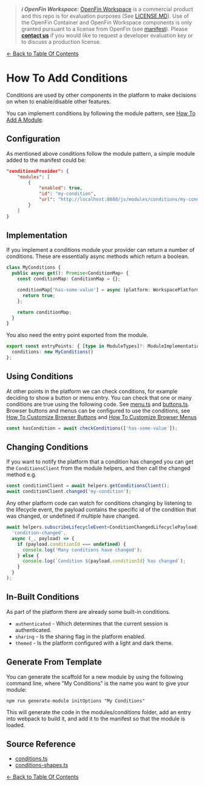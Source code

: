 > **_:information_source: OpenFin Workspace:_** [OpenFin Workspace](https://www.openfin.co/workspace/) is a commercial product and this repo is for evaluation purposes (See [LICENSE.MD](../LICENSE.MD)). Use of the OpenFin Container and OpenFin Workspace components is only granted pursuant to a license from OpenFin (see [manifest](../public/manifest.fin.json)). Please [**contact us**](https://www.openfin.co/workspace/poc/) if you would like to request a developer evaluation key or to discuss a production license.

[<- Back to Table Of Contents](../README.md)

# How To Add Conditions

Conditions are used by other components in the platform to make decisions on when to enable/disable other features.

You can implement conditions by following the module pattern, see [How To Add A Module](./how-to-add-a-module.md).

## Configuration

As mentioned above conditions follow the module pattern, a simple module added to the manifest could be:

```json
"conditionsProvider": {
    "modules": [
        {
            "enabled": true,
            "id": "my-condition",
            "url": "http://localhost:8080/js/modules/conditions/my-condition.bundle.js"
        }
    ]
}
```

## Implementation

If you implement a conditions module your provider can return a number of conditions. These are essentially async methods which return a boolean.

```ts
class MyConditions {
  public async get(): Promise<ConditionMap> {
    const conditionMap: ConditionMap = {};

    conditionMap['has-some-value'] = async (platform: WorkspacePlatformModule) => {
      return true;
    };

    return conditionMap;
  }
}
```

You also need the entry point exported from the module.

```ts
export const entryPoints: { [type in ModuleTypes]?: ModuleImplementation } = {
  conditions: new MyConditions()
};
```

## Using Conditions

At other points in the platform we can check conditions, for example deciding to show a button or menu entry. You can check that one or many conditions are true using the following code. See [menu.ts](../client/src/framework/menu.ts#97) and [buttons.ts](../client/src/framework/buttons.ts#34). Browser buttons and menus can be configured to use the conditions, see [How To Customize Browser Buttons](./how-to-customize-browser-buttons.md) and [How To Customize Browser Menus](./how-to-customize-browser-menus.md)

```ts
const hasCondition = await checkConditions(['has-some-value']);
```

## Changing Conditions

If you want to notify the platform that a condition has changed you can get the `ConditionsClient` from the module helpers, and then call the changed method e.g.

```ts
const conditionClient = await helpers.getConditionsClient();
await conditionClient.changed('my-condition');
```

Any other platform code can watch for conditions changing by listening to the lifecycle event, the payload contains the specific id of the condition that was changed, or undefined if multiple have changed.

```ts
await helpers.subscribeLifecycleEvent<ConditionChangedLifecyclePayload>(
  'condition-changed',
  async (_, payload) => {
    if (payload.conditionId === undefined) {
      console.log('Many conditions have changed');
    } else {
      console.log(`Condition ${payload.conditionId} has changed`);
    }
  }
);
```

## In-Built Conditions

As part of the platform there are already some built-in conditions.

- `authenticated` - Which determines that the current session is authenticated.
- `sharing` - Is the sharing flag in the platform enabled.
- `themed` - Is the platform configured with a light and dark theme.

## Generate From Template

You can generate the scaffold for a new module by using the following command line, where "My Conditions" is the name you want to give your module:

```shell
npm run generate-module initOptions "My Conditions"
```

This will generate the code in the modules/conditions folder, add an entry into webpack to build it, and add it to the manifest so that the module is loaded.

## Source Reference

- [conditions.ts](../client/src/framework/conditions.ts)
- [conditions-shapes.ts](../client/src/framework/shapes/conditions-shapes.ts)

[<- Back to Table Of Contents](../README.md)
